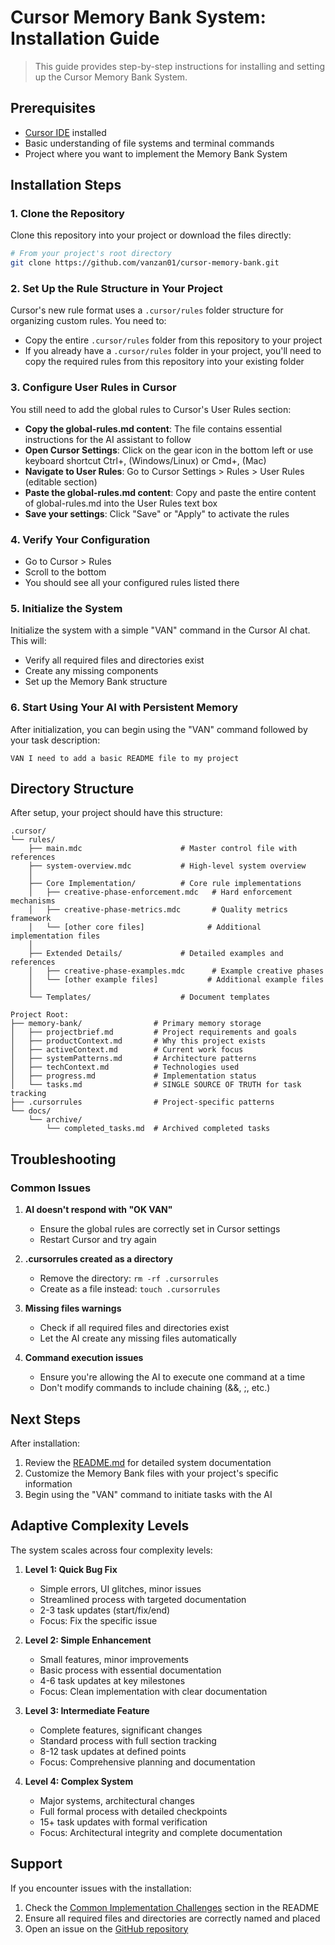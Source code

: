 # Cursor Memory Bank System: Installation Guide

> This guide provides step-by-step instructions for installing and setting up the Cursor Memory Bank System.

## Prerequisites

- [Cursor IDE](https://cursor.com/) installed
- Basic understanding of file systems and terminal commands
- Project where you want to implement the Memory Bank System

## Installation Steps

### 1. Clone the Repository

Clone this repository into your project or download the files directly:

```bash
# From your project's root directory
git clone https://github.com/vanzan01/cursor-memory-bank.git
```

### 2. Set Up the Rule Structure in Your Project

Cursor's new rule format uses a `.cursor/rules` folder structure for organizing custom rules. You need to:

- Copy the entire `.cursor/rules` folder from this repository to your project
- If you already have a `.cursor/rules` folder in your project, you'll need to copy the required rules from this repository into your existing folder

### 3. Configure User Rules in Cursor

You still need to add the global rules to Cursor's User Rules section:

- **Copy the global-rules.md content**: The file contains essential instructions for the AI assistant to follow
- **Open Cursor Settings**: Click on the gear icon in the bottom left or use keyboard shortcut Ctrl+, (Windows/Linux) or Cmd+, (Mac)
- **Navigate to User Rules**: Go to Cursor Settings > Rules > User Rules (editable section)
- **Paste the global-rules.md content**: Copy and paste the entire content of global-rules.md into the User Rules text box
- **Save your settings**: Click "Save" or "Apply" to activate the rules

### 4. Verify Your Configuration
- Go to Cursor > Rules
- Scroll to the bottom
- You should see all your configured rules listed there

### 5. Initialize the System

Initialize the system with a simple "VAN" command in the Cursor AI chat. This will:
- Verify all required files and directories exist
- Create any missing components
- Set up the Memory Bank structure

### 6. Start Using Your AI with Persistent Memory

After initialization, you can begin using the "VAN" command followed by your task description:

```
VAN I need to add a basic README file to my project
```

## Directory Structure

After setup, your project should have this structure:

```
.cursor/
└── rules/
    ├── main.mdc                      # Master control file with references
    ├── system-overview.mdc           # High-level system overview
    │
    ├── Core Implementation/          # Core rule implementations
    │   ├── creative-phase-enforcement.mdc   # Hard enforcement mechanisms
    │   ├── creative-phase-metrics.mdc       # Quality metrics framework
    │   └── [other core files]              # Additional implementation files
    │
    ├── Extended Details/             # Detailed examples and references
    │   ├── creative-phase-examples.mdc      # Example creative phases
    │   └── [other example files]           # Additional example files
    │
    └── Templates/                    # Document templates

Project Root:
├── memory-bank/                # Primary memory storage
│   ├── projectbrief.md         # Project requirements and goals
│   ├── productContext.md       # Why this project exists
│   ├── activeContext.md        # Current work focus
│   ├── systemPatterns.md       # Architecture patterns
│   ├── techContext.md          # Technologies used
│   ├── progress.md             # Implementation status
│   └── tasks.md                # SINGLE SOURCE OF TRUTH for task tracking
├── .cursorrules                # Project-specific patterns
└── docs/
    └── archive/
        └── completed_tasks.md  # Archived completed tasks
```

## Troubleshooting

### Common Issues

1. **AI doesn't respond with "OK VAN"**
   - Ensure the global rules are correctly set in Cursor settings
   - Restart Cursor and try again

2. **.cursorrules created as a directory**
   - Remove the directory: `rm -rf .cursorrules`
   - Create as a file instead: `touch .cursorrules`

3. **Missing files warnings**
   - Check if all required files and directories exist
   - Let the AI create any missing files automatically

4. **Command execution issues**
   - Ensure you're allowing the AI to execute one command at a time
   - Don't modify commands to include chaining (&&, ;, etc.)

## Next Steps

After installation:

1. Review the [README.md](../README.md) for detailed system documentation
2. Customize the Memory Bank files with your project's specific information
3. Begin using the "VAN" command to initiate tasks with the AI

## Adaptive Complexity Levels

The system scales across four complexity levels:

1. **Level 1: Quick Bug Fix**
   - Simple errors, UI glitches, minor issues
   - Streamlined process with targeted documentation
   - 2-3 task updates (start/fix/end)
   - Focus: Fix the specific issue

2. **Level 2: Simple Enhancement**
   - Small features, minor improvements
   - Basic process with essential documentation
   - 4-6 task updates at key milestones
   - Focus: Clean implementation with clear documentation

3. **Level 3: Intermediate Feature**
   - Complete features, significant changes
   - Standard process with full section tracking
   - 8-12 task updates at defined points
   - Focus: Comprehensive planning and documentation

4. **Level 4: Complex System**
   - Major systems, architectural changes
   - Full formal process with detailed checkpoints
   - 15+ task updates with formal verification
   - Focus: Architectural integrity and complete documentation

## Support

If you encounter issues with the installation:

1. Check the [Common Implementation Challenges](../README.md#-common-implementation-challenges) section in the README
2. Ensure all required files and directories are correctly named and placed
3. Open an issue on the [GitHub repository](https://github.com/vanzan01/cursor-memory-bank/issues) 